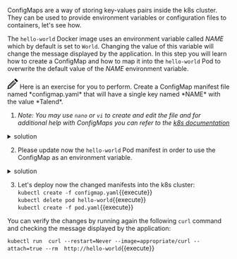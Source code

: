 ConfigMaps are a way of storing key-values pairs inside the k8s cluster. They can be used to provide environment variables or configuration files to containers, let's see how.

The `hello-world` Docker image uses an environment variable called *NAME* which by default is set to `World`. Changing the value of this variable will change the message displayed by the application. In this step you will learn how to create a ConfigMap and how to map it into the `hello-world` Pod to overwrite the default value of the *NAME* environment variable.

<img src="data:image/svg+xml;base64,PHN2ZyB4bWxucz0iaHR0cDovL3d3dy53My5vcmcvMjAwMC9zdmciIHdpZHRoPSIyNCIgaGVpZ2h0PSIyNCIgdmlld0JveD0iMCAwIDI0IDI0Ij48cGF0aCBkPSJNMTguMzYzIDguNDY0bDEuNDMzIDEuNDMxLTEyLjY3IDEyLjY2OS03LjEyNSAxLjQzNiAxLjQzOS03LjEyNyAxMi42NjUtMTIuNjY4IDEuNDMxIDEuNDMxLTEyLjI1NSAxMi4yMjQtLjcyNiAzLjU4NCAzLjU4NC0uNzIzIDEyLjIyNC0xMi4yNTd6bS0uMDU2LTguNDY0bC0yLjgxNSAyLjgxNyA1LjY5MSA1LjY5MiAyLjgxNy0yLjgyMS01LjY5My01LjY4OHptLTEyLjMxOCAxOC43MThsMTEuMzEzLTExLjMxNi0uNzA1LS43MDctMTEuMzEzIDExLjMxNC43MDUuNzA5eiIvPjwvc3ZnPg==">
Here is an exercise for you to perform. Create a ConfigMap manifest file named *configmap.yaml* that will have a single key named *NAME* with the value *Talend*.

1. *Note: You may use `nano` or `vi` to create and edit the file and for additional help with ConfigMaps you can refer to the [k8s documentation](https://kubernetes.io/docs/tasks/configure-pod-container/configure-pod-configmap)*

<details><summary>solution</summary>
<p>

The content of the file  *configmap.yaml* should look like this:
<br/>

```apiVersion: v1
kind: ConfigMap
metadata:
  name: hello-world-config
data:
  NAME: "Talend"
```

</p>
</details>


2. Please update now the `hello-world` Pod manifest in order to use the ConfigMap as an environment variable.

<details><summary>solution</summary>
<p>

Edit *pod.yaml* and add the *envFrom* element to it. The content of the file should look like this:
<br/>

```apiVersion: v1
kind: Pod
metadata:
  name: hello-world
  labels:
    app: hello-world-app
spec:
  containers:
  - name: hello-world-container
    image: tutum/hello-world
    envFrom:
      - configMapRef:
          name: hello-world-config
...     
```

</p>
</details>

3. Let's deploy now the changed manifests into the k8s cluster:<br/>
`kubectl create -f configmap.yaml`{{execute}}<br/>
`kubectl delete pod hello-world`{{execute}}<br/>
`kubectl create -f pod.yaml`{{execute}}

You can verify the changes by running again the following `curl` command and checking the message displayed by the application:

`kubectl run  curl --restart=Never --image=appropriate/curl --attach=true --rm  http://hello-world`{{execute}}
